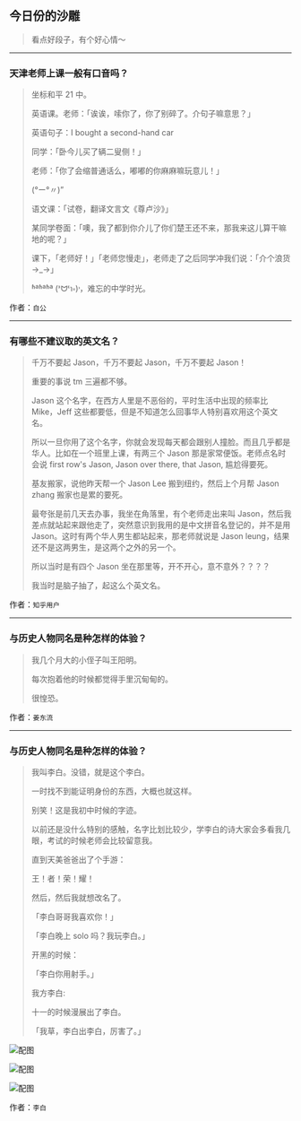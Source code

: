 ## 今日份的沙雕

> 看点好段子，有个好心情～


 
---

### 天津老师上课一般有口音吗？

> 坐标和平 21 中。
> 
> 英语课。老师：「诶诶，嗦你了，你了别碎了。介句子嘛意思？」
> 
> 英语句子：I bought a second-hand car
> 
> 同学：「卧今儿买了辆二叟侧！」
> 
> 老师：「你了会缩普通话么，嘟嘟的你麻麻嘛玩意儿！」
> 
> (°ー°〃)”
> 
> 语文课：「试卷，翻译文言文《尊卢沙》」
> 
> 某同学卷面：「噢，我了都到你介儿了你们楚王还不来，那我来这儿算干嘛地的呢？」
> 
> 课下，「老师好！」「老师您慢走」，老师走了之后同学冲我们说：「介个浪货→_→」
> 
> ʱªʱªʱª (ᕑᗢᓫา∗)˒，难忘的中学时光。


作者：`白公`

---

### 有哪些不建议取的英文名？

> 千万不要起 Jason，千万不要起 Jason，千万不要起 Jason！
> 
> 重要的事说 tm 三遍都不够。
> 
> Jason 这个名字，在西方人里是不恶俗的，平时生活中出现的频率比 Mike，Jeff 这些都要低，但是不知道怎么回事华人特别喜欢用这个英文名。
> 
> 所以一旦你用了这个名字，你就会发现每天都会跟别人撞脸。而且几乎都是华人。比如在一个班里上课，有两三个 Jason 那是家常便饭。老师点名时会说 first row's Jason, Jason over there, that Jason, 尴尬得要死。
> 
> 基友搬家，说他昨天帮一个 Jason Lee 搬到纽约，然后上个月帮 Jason zhang 搬家也是累的要死。
> 
> 最夸张是前几天去办事，我坐在角落里，有个老师走出来叫 Jason，然后我差点就站起来跟他走了，突然意识到我用的是中文拼音名登记的，并不是用 Jason。这时有两个华人男生都站起来，那老师就说是 Jason leung，结果还不是这两男生，是这两个之外的另一个。
> 
> 所以当时是有四个 Jason 坐在那里等，开不开心，意不意外？？？？
> 
> 我当时是脑子抽了，起这么个英文名。


作者：`知乎用户`

---

### 与历史人物同名是种怎样的体验？

> 我几个月大的小侄子叫王阳明。
> 
> 每次抱着他的时候都觉得手里沉甸甸的。
> 
> 很惶恐。


作者：`姜东流`

---

### 与历史人物同名是种怎样的体验？

> 我叫李白。没错，就是这个李白。
> 
> 一时找不到能证明身份的东西，大概也就这样。
> 
> 别笑！这是我初中时候的字迹。
> 
> 以前还是没什么特别的感触，名字比划比较少，学李白的诗大家会多看我几眼，考试的时候老师会比较留意我。
> 
> 直到天美爸爸出了个手游：
> 
> 王！者！荣！耀！
> 
> 然后，然后我就想改名了。
> 
> 「李白哥哥我喜欢你！」
> 
> 「李白晚上 solo 吗？我玩李白。」
> 
> 开黑的时候：
> 
> 「李白你用射手。」
> 
> 我方李白:
> 
> 十一的时候漫展出了李白。
> 
> 「我草，李白出李白，厉害了。」



![配图](http://pic4.zhimg.com/70/v2-3b9263d531a5f1b8b4a1b09f803d32cb_b.jpg)



![配图](http://pic4.zhimg.com/70/v2-5169806491fcabf3c8340a8ded7b0f77_b.jpg)



![配图](http://pic2.zhimg.com/70/v2-2ecc76c5c3eb302c3b1e4a9a17fc7ddd_b.jpg)


作者：`李白`